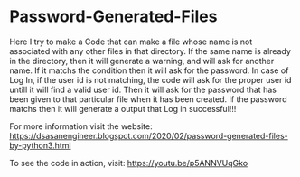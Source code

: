 # Password-Generated-Files
Here I try to make a Code that can make a file whose name is not associated with any other files in that directory. 
If the same name is already in the directory, then it will generate a warning, and will ask for another name.
If it matchs the condition then it will ask for the password.
In case of Log In, if the user id is not matching, the code will ask for the proper user id untill it will find a valid user id.
Then it will ask for the password that has been given to that particular file when it has been created.
If the password matchs then it will generate a output that Log in successful!!!

For more information visit the website:
https://dsasanengineer.blogspot.com/2020/02/password-generated-files-by-python3.html

To see the code in action, visit:
https://youtu.be/p5ANNVUqGko 

